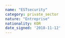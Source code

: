```yaml
---
name: "ESTsecurity"
category: private_sector
nature: "Entreprise"
nationality: KOR
date_signed: '2018-11-12'
---
```

    